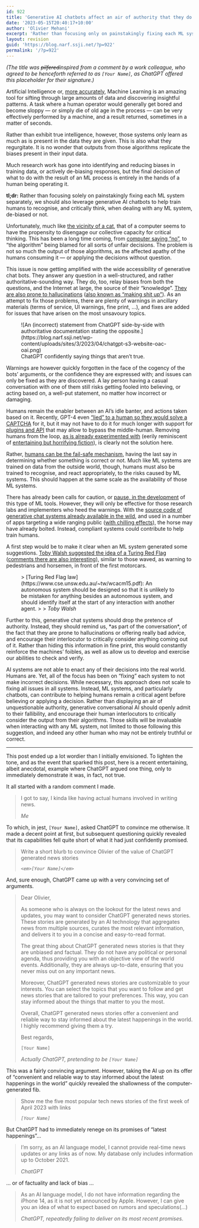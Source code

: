 ```yaml
---
id: 922
title: 'Generative AI chatbots affect an air of authority that they do not deserve'
date: '2023-05-15T20:40:17+10:00'
author: 'Olivier Mehani'
excerpt: 'Rather than focusing only on painstakingly fixing each ML system separately, we should leverage generative AI chatbots to help training humans to recognise and critically think when dealing with any of them, fixed or not.'
layout: revision
guid: 'https://blog.narf.ssji.net/?p=922'
permalink: '/?p=922'
---
```


*(The title was <s>pilfered</s>inspired from a comment by a work colleague, who agreed to be henceforth referred to as `[Your Name]`, as ChatGPT offered this placeholder for their signature.)*

Artificial Intelligence or, [more accurately](https://www.coursera.org/articles/machine-learning-vs-ai), Machine Learning is an amazing tool for sifting through large amounts of data and discovering insightful patterns. A task where a human operator would generally get bored and become sloppy — or simply die of old age in the process — can be very effectively performed by a machine, and a result returned, sometimes in a matter of seconds.

Rather than exhibit true intelligence, however, those systems only learn as much as is present in the data they are given. This is also what they regurgitate. It is no wonder that outputs from those algorithms replicate the biases present in their input data.

Much research work has gone into identifying and reducing biases in training data, or actively de-biasing responses, but the final decision of what to do with the result of an ML process is entirely in the hands of a human being operating it.

**tl;dr:** Rather than focusing solely on painstakingly fixing each ML system separately, we should also leverage generative AI chatbots to help train humans to recognise, and critically think, when dealing with any ML system, de-biased or not.

Unfortunately, much like [the vicinity of a cat](https://xkcd.com/231/), that of a computer seems to have the propensity to disengage our collective capacity for critical thinking. This has been a long time coming, from [computer saying “no”](https://www.youtube.com/watch?v=ayPD0U_FO4Y), to “the algorithm” being blamed for all sorts of unfair decisions. The problem is not so much the output of those algorithms, as the affected apathy of the humans consuming it — or applying the decisions without question.

This issue is now getting amplified with the wide accessibility of generative chat bots. They answer any question in a well-structured, and rather authoritative-sounding way. They do, too, relay biases from both the questions, and the Internet at large, the source of their “knowledge”. [They are also prone to hallucinations](https://www.theguardian.com/technology/2023/mar/17/openai-sam-altman-artificial-intelligence-warning-gpt4) ([also known as “making shit up”](https://www.abc.net.au/news/2023-03-22/google-bard-artificial-intelligence-chatbot-early-reviews/102128612)). As an attempt to fix those problems, there are plenty of warnings in ancillary materials (terms of service, UI warnings, fine print, …), and fixes are added for issues that have arisen on the most unsavoury topics.

<div class="wp-block-image"><figure class="aligncenter is-resized">![An (incorrect) statement from ChatGPT side-by-side with authoritative documentation stating the opposite.](https://blog.narf.ssji.net/wp-content/uploads/sites/3/2023/04/chatgpt-s3-website-oac-oai.png)<figcaption class="wp-element-caption">ChatGPT confidently saying things that aren’t true.</figcaption></figure></div>Warnings are however quickly forgotten in the face of the cogency of the bots’ arguments, or the confidence they are expressed with; and issues can only be fixed as they are discovered. A lay person having a casual conversation with one of them still risks getting fooled into believing, or acting based on, a well-put statement, no matter how incorrect or damaging.

Humans remain the enabler between an AI’s idle banter, and actions taken based on it. Recently, GPT-4 even [“lied” to a human so they would solve a CAPTCHA](https://gizmodo.com/gpt4-open-ai-chatbot-task-rabbit-chatgpt-1850227471) for it, but it may not have to do it for much longer with support for [plugins and API](https://openai.com/blog/chatgpt-plugins) that may allow to bypass the middle-human. Removing humans from the loop, [as is already experimented with](https://www.boston.com/community/tell-us/how-worried-are-you-about-the-rise-of-artificial-intelligence/) (eerily reminiscent of [entertaining but horrifying fiction](https://en.wikipedia.org/wiki/Metalhead_(Black_Mirror))), is clearly not the solution here.

Rather, [humans can be the fail-safe mechanism](https://en.wikipedia.org/wiki/1983_Soviet_nuclear_false_alarm_incident), having the last say in determining whether something is correct or not. Much like ML systems are trained on data from the outside world, though, humans must also be trained to recognise, and react appropriately, to the risks caused by ML systems. This should happen at the same scale as the availability of those ML systems.

There has already been calls for caution, or [pause, in the development](https://futureoflife.org/open-letter/pause-giant-ai-experiments/) of this type of ML tools. However, they will only be effective for those research labs and implementers who heed the warnings. With the [source code of generative chat systems already available in the wild](https://www.theverge.com/2023/3/8/23629362/meta-ai-language-model-llama-leak-online-misuse), and used in a number of apps targeting a wide ranging public ([with chilling effects](https://www.youtube.com/watch?v=xoVJKj8lcNQ)), the horse may have already bolted. Instead, compliant systems could contribute to help train humans.

A first step would be to make it clear when an ML system generated some suggestions. [Toby Walsh suggested the idea of a Turing Red Flag](https://www.cse.unsw.edu.au/~tw/wcacm15.pdf) ([comments there are also interesting](https://cacm.acm.org/magazines/2016/7/204019-turings-red-flag/fulltext)), similar to those waved, as warning to pedestrians and horsemen, in front of the first motorcars.

<figure class="wp-block-pullquote">> [Turing Red Flag law](https://www.cse.unsw.edu.au/~tw/wcacm15.pdf): An autonomous system should be designed so that it is unlikely to be mistaken for anything besides an autonomous system, and should identify itself at the start of any interaction with another agent.
> 
> <cite>Toby Walsh</cite>

</figure>Further to this, generative chat systems should drop the pretence of authority. Instead, they should remind us, *as part of the conversation*, of the fact that they are prone to hallucinations or offering really bad advice, and encourage their interlocutor to critically consider anything coming out of it. Rather than hiding this information in fine print, this would constantly reinforce the machines’ foibles, as well as allow us to develop and exercise our abilities to check and verify.

AI systems are not able to enact any of their decisions into the real world. Humans are. Yet, all of the focus has been on “fixing” each system to not make incorrect decisions. While necessary, this approach does not scale to fixing all issues in all systems. Instead, ML systems, and particularly chatbots, can contribute to helping humans remain a critical agent before believing or applying a decision. Rather than displaying an air of unquestionable authority, generative conversational AI should openly admit to their fallibility, and encourage their human interlocutors to critically consider the output from their algorithms. Those skills will be invaluable when interacting with any ML system, not limited to those following this suggestion, and indeed any other human who may not be entirely truthful or correct.

---

This post ended up a lot wordier than I initially envisioned. To lighten the tone, and as the event that sparked this post, here is a recent entertaining, albeit anecdotal, example where ChatGPT argued one thing, only to immediately demonstrate it was, in fact, not true.

It all started with a random comment I made.

> I got to say, I kinda like having actual humans involved in writing news.
> 
> <cite>Me</cite>

To which, in jest, `[Your Name]`, asked ChatGPT to convince me otherwise. It made a decent point at first, but subsequent questioning quickly revealed that its capabilities fell quite short of what it had just confidently promised.

> Write a short blurb to convince Olivier of the value of ChatGPT generated news stories
> 
> <cite>`<em>[Your Name]</em>`</cite>

And, sure enough, ChatGPT came up with a very convincing set of arguments.

> Dear Olivier,
> 
> As someone who is always on the lookout for the latest news and updates, you may want to consider ChatGPT generated news stories. These stories are generated by an AI technology that aggregates news from multiple sources, curates the most relevant information, and delivers it to you in a concise and easy-to-read format.
> 
> The great thing about ChatGPT generated news stories is that they are unbiased and factual. They do not have any political or personal agenda, thus providing you with an objective view of the world events. Additionally, they are always up-to-date, ensuring that you never miss out on any important news.
> 
> Moreover, ChatGPT generated news stories are customizable to your interests. You can select the topics that you want to follow and get news stories that are tailored to your preferences. This way, you can stay informed about the things that matter to you the most.
> 
> Overall, ChatGPT generated news stories offer a convenient and reliable way to stay informed about the latest happenings in the world. I highly recommend giving them a try.
> 
> Best regards,
> 
> `[Your Name]`
> 
> <cite>Actually ChatGPT, pretending to be `[Your Name]`</cite>

This was a fairly convincing argument. However, taking the AI up on its offer of “convenient and reliable way to stay informed about the latest happenings in the world” quickly revealed the shallowness of the computer-generated fib.

> Show me the five most popular tech news stories of the first week of April 2023 with links
> 
> <cite>`[Your Name]`</cite>

But ChatGPT had to immediately renege on its promises of “latest happenings”…

> I’m sorry, as an AI language model, I cannot provide real-time news updates or any links as of now. My database only includes information up to October 2021.
> 
> <cite>ChatGPT</cite>

… or of factuality and lack of bias …

> As an AI language model, I do not have information regarding the iPhone 14, as it is not yet announced by Apple. However, I can give you an idea of what to expect based on rumors and speculations(…)
> 
> <cite>ChatGPT, repeatedly failing to deliver on its most recent promises.</cite>
